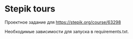 # Stepik tours
Проектное задание для https://stepik.org/course/63298

Необходимые зависимости для запуска в requirements.txt.
